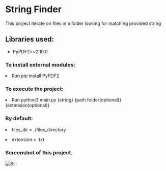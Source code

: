 <h1>String Finder</h1>
<p>This project iterate on files in a folder looking for matching provided string</p>

<h2>Libraries used:</h2>
<ul>
    <li>PyPDF2==2.10.0</li>
</ul>

<h3>To install external modules:</h3>
<p><li>Run pip install PyPDF2</li></p>

<h3>To execute the project:</h3>
<p><li>Run python3 main.py {string} {path.folder(optional)} {extension(optional)}</li></p>

<h3>By default:</h3>
<p><li>files_dir = ./files_directory</li></p>
<p><li>extension = .txt</li></p>

<h3>Screenshot of this project.</h3>

![Bill](https://user-images.githubusercontent.com/###.PNG)
